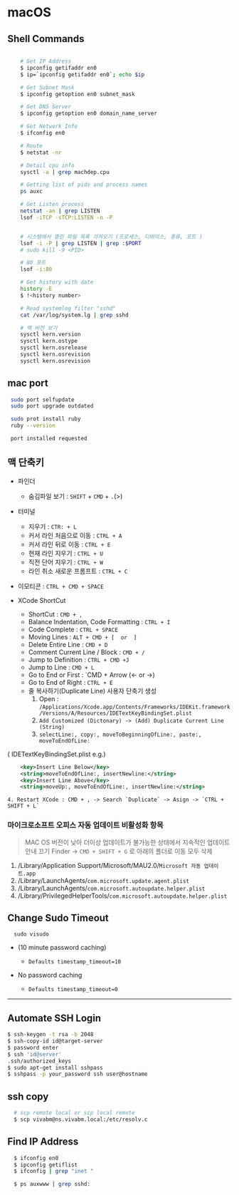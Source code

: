 # macOS

## Shell Commands

```bash

    # Get IP Address
    $ ipconfig getifaddr en0
    $ ip=`ipconfig getifaddr en0`; echo $ip

    # Get Subnet Mask
    $ ipconfig getoption en0 subnet_mask

    # Get DNS Server
    $ ipconfig getoption en0 domain_name_server

    # Get Network Info
    $ ifconfig en0

    # Route
    $ netstat -nr

    # Detail cpu info
    sysctl -a | grep machdep.cpu

    # Getting list of pids and process names
    ps auxc

    # Get Listen process
    netstat -an | grep LISTEN
    lsof -iTCP -sTCP:LISTEN -n -P


    # 시스템에서 열린 파일 목록 가져오기 (프로세스, 디바이스, 종류, 포트 )
    lsof -i -P | grep LISTEN | grep :$PORT
    # sudo kill -9 <PID>

    # 80 포트
    lsof -i:80

    # Get history with date
    history -E
    $ !<history number>

    # Read systemlog filter "sshd"
    cat /var/log/system.lg | grep sshd

    # 맥 버전 보기
    sysctl kern.version
    sysctl kern.ostype
    sysctl kern.osrelease
    sysctl kern.osrevision
    sysctl kern.osrevision
```

## mac port

```bash
 sudo port selfupdate
 sudo port upgrade outdated

 sudo prot install ruby
 ruby --version

 port installed requested
```

## 맥 단축키

- 파인더
  - 숨김파일 보기 : `SHIFT` + `CMD` + `.`(>)

- 터미널
  - 지우기 : `CTR: + L`
  - 커서 라인 처음으로 이동 : `CTRL + A`
  - 커서 라인 뒤로 이동 : `CTRL + E`
  - 현재 라인 지우기 : `CTRL + U`
  - 직전 단어 지우기 : `CTRL + W`
  - 라인 취소 새로운 프롬프트 : `CTRL + C`

- 이모티콘 : `CTRL + CMD + SPACE`

- XCode ShortCut
  - ShortCut : `CMD + ,`
  - Balance Indentation, Code Formatting : `CTRL + I`
  - Code Complete : `CTRL + SPACE`
  - Moving Lines : `ALT + CMD + [  or  ]`
  - Delete Entire Line : `CMD + D`
  - Comment Current Line / Block : `CMD + /`
  - Jump to Definition : `CTRL + CMD +J`
  - Jump to Line : `CMD + L`
  - Go to End or First : `CMD + Arrow (<- or ->)
  - Go to End of Right : `CTRL + E`
  - 줄 복사하기(Duplicate Line) 사용자 단축기 생성
    1. Open : `/Applications/Xcode.app/Contents/Frameworks/IDEKit.framework/Versions/A/Resources/IDETextKeyBindingSet.plist`
    2. `Add Customized (Dictonary) -> (Add) Duplicate Current Line (String)`
    3. `selectLine:, copy:, moveToBeginningOfLine:, paste:, moveToEndOfLine:`

( IDETextKeyBindingSet.plist e.g.)

```xml
    <key>Insert Line Below</key>
    <string>moveToEndOfLine:, insertNewline:</string>
    <key>Insert Line Above</key>
    <string>moveUp:, moveToEndOfLine:, insertNewline:</string>
```
    4. Restart XCode : CMD + , -> Search `Duplicate` -> Asign -> `CTRL + SHIFT + L`

### 마이크로소프트 오피스 자동 업데이트 비활성화 항목
>
> MAC OS 버전이 낮아 더이상 업데이트가 불가능한 상태에서 지속적인 업데이트 안내 끄기
> Finder -> `CMD + SHIFT + G` 로 아래의 폴더로 이동 모두 삭제
>
1. /Library/Application Support/Microsoft/MAU2.0/`Microsoft 자동 업데이트.app`
2. /Library/LaunchAgents/`com.microsoft.update.agent.plist`
3. /Library/LaunchAgents/`com.microsoft.autoupdate.helper.plist`
4. /Library/PrivilegedHelperTools/`com.microsoft.autoupdate.helper.plist`

## Change Sudo Timeout

```base
  sudo visudo
```

* (10 minute password caching)
  * `Defaults timestamp_timeout=10`

* No password caching
  * `Defaults timestamp_timeout=0`

---

## Automate SSH Login

```bash
$ ssh-keygen -t rsa -b 2048
$ ssh-copy-id id@target-server
$ password enter
$ ssh 'id@server'
.ssh/authorized_keys
$ sudo apt-get install sshpass
$ sshpass -p your_password ssh user@hostname
```

## ssh copy

```bash
  # scp remote local or scp local remote
  $ scp vivabm@ns.vivabm.local:/etc/resolv.c
```

## Find IP Address

```bash
  $ ifconfig en0
  $ ipconfig getiflist
  $ ifconfig | grep "inet "
```

```bash
  $ ps auxwww | grep sshd:
```

